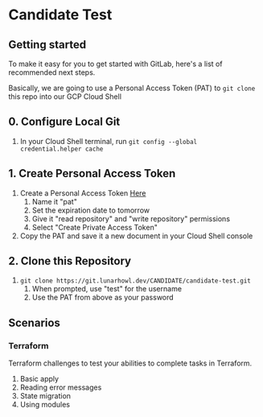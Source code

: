 # Candidate Test

## Getting started

To make it easy for you to get started with GitLab, here's a list of recommended next steps. 

Basically, we are going to use a Personal Access Token (PAT) to `git clone` this repo into our GCP Cloud Shell

## 0. Configure Local Git
1. In your Cloud Shell terminal, run `git config --global credential.helper cache`

## 1. Create Personal Access Token
1. Create a Personal Access Token [Here](https://git.lunarhowl.dev/-/user_settings/personal_access_tokens)
    1. Name it "pat"
    1. Set the expiration date to tomorrow
    1. Give it "read repository" and "write repository" permissions
    1. Select "Create Private Access Token"
1. Copy the PAT and save it a new document in your Cloud Shell console

## 2. Clone this Repository
1. `git clone https://git.lunarhowl.dev/CANDIDATE/candidate-test.git`
    1. When prompted, use "test" for the username
    1. Use the PAT from above as your password

## Scenarios

### Terraform

Terraform challenges to test your abilities to complete tasks in Terraform.
1. Basic apply
2. Reading error messages
3. State migration
4. Using modules